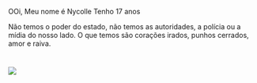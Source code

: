 OOi, Meu nome é Nycolle
Tenho 17 anos

Não temos o poder do estado, não temos as autoridades, a polícia ou a mídia do nosso lado.
O que temos são corações irados, punhos cerrados, amor e raiva.
# ![](https://media1.tenor.com/m/JWv5xOZxddUAAAAC/spiderverse-spiderpunk.gif)

